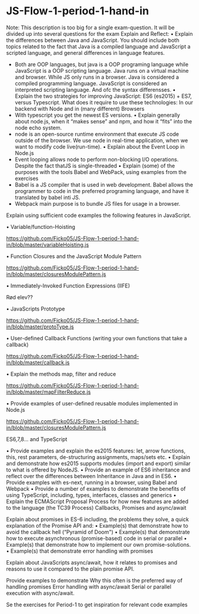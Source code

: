 # JS-Flow-1-period-1-hand-in

Note: This description is too big for a single exam-question. It will be divided up into several questions for the exam
Explain and Reflect:
•	Explain the differences between Java and JavaScript. You should include both topics related to the fact that Java is a compiled language and JavaScript a scripted language, and general differences in language features.
-	Both are OOP languages, but java is a OOP programing language while JavaScript is a OOP scripting language. Java runs on a virtual machine and browser. While JS only runs in a browser. Java is considered a compiled programming language. JavaScript is considered an interpreted scripting language. And ofc the syntax differensses.
•	Explain the two strategies for improving JavaScript: ES6 (es2015) + ES7, versus Typescript. What does it require to use these technologies: In our backend with Node and in (many different) Browsers
-	With typescript you get the newest ES versions.
•	Explain generally about node.js, when it “makes sense” and npm, and how it “fits” into the node echo system.
-	node is an open-source runtime environment that execute JS code outside of the browser. We use node in real-time application, when we want to modify code live(run-time).
•	Explain about the Event Loop in Node.js
-	Event looping allows node to perform non-blocking I/O operations. Despite the fact thatJS is single-threaded
•	Explain (some) of the purposes with the tools Babel and WebPack, using  examples from the exercises
-	Babel is a JS compiler that is used in web development. Babel allows the programmer to code in the preferred programing language, and have it translated by babel inti JS.
-	Webpack main purpose is to bundle JS files for usage in a browser. 

Explain using sufficient code examples the following features in JavaScript.   

•	Variable/function-Hoisting 

https://github.com/Ficko05/JS-Flow-1-period-1-hand-in/blob/master/variableHoisting.js  

•	Function Closures and the JavaScript Module Pattern 

https://github.com/Ficko05/JS-Flow-1-period-1-hand-in/blob/master/closuresModulePattern.js  

•	Immediately-Invoked Function Expressions (IIFE) 

Rød elev??


•	JavaScripts Prototype

https://github.com/Ficko05/JS-Flow-1-period-1-hand-in/blob/master/protoType.js 

•	User-defined Callback Functions (writing your own functions that take a callback)

https://github.com/Ficko05/JS-Flow-1-period-1-hand-in/blob/master/callback.js 

•	Explain the methods map, filter and reduce

https://github.com/Ficko05/JS-Flow-1-period-1-hand-in/blob/master/mapFilterReduce.js 

•	Provide examples of user-defined reusable modules implemented in Node.js

https://github.com/Ficko05/JS-Flow-1-period-1-hand-in/blob/master/closuresModulePattern.js 

 
ES6,7,8... and TypeScript

•	Provide examples and explain the es2015 features: let, arrow functions, this, rest parameters, de-structuring assignments, maps/sets etc.
•	Explain and demonstrate how es2015 supports modules (import and export) similar to what is offered by NodeJS.
•	Provide an example of ES6 inheritance and reflect over the differences between Inheritance in Java and in ES6.
•	Provide examples with es-next, running in a browser, using Babel and Webpack
•	Provide a number of examples to demonstrate the benefits of using TypeScript, including, types, interfaces, classes and generics
•	Explain the ECMAScript Proposal Process for how new features are added to the language (the TC39 Process)
Callbacks, Promises and async/await

Explain about promises in ES-6 including, the problems they solve, a quick explanation of the Promise API and:
•	Example(s) that demonstrate how to avoid the callback hell  (“Pyramid of Doom")
•	Example(s) that demonstrate how to execute asynchronous (promise-based) code in serial or parallel
•	Example(s) that demonstrate how to implement our own promise-solutions.
•	Example(s) that demonstrate error handling with promises

Explain about JavaScripts async/await, how it relates to promises and reasons to use it compared to the plain promise API.

Provide examples to demonstrate 
Why this often is the preferred way of handling promises
Error handling with async/await
Serial or parallel execution with async/await.

Se the exercises for Period-1 to get inspiration for relevant code examples


